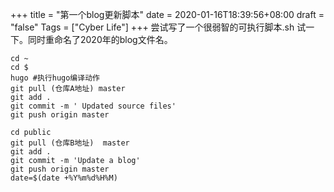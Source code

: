 +++
title = "第一个blog更新脚本"
date = 2020-01-16T18:39:56+08:00
draft = "false"
Tags = ["Cyber Life"]
+++
尝试写了一个很弱智的可执行脚本.sh 试一下。同时重命名了2020年的blog文件名。

```
cd ~
cd $
hugo #执行hugo编译动作
git pull (仓库A地址) master
git add .
git commit -m ' Updated source files'
git push origin master 

cd public
git pull (仓库B地址)  master
git add .
git commit -m 'Update a blog'
git push origin master
date=$(date +%Y%m%d%H%M)
```